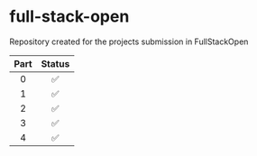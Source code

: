 # full-stack-open
Repository created for the projects submission in FullStackOpen

|Part  | Status|
|:----:|:-----:|
|0     |✅     |
|1     |✅     |
|2     |✅     |
|3     |✅     |
|4     |✅     |
